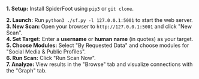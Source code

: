 **1. Setup:** Install SpiderFoot using `pip3` or `git clone`.  

**2. Launch:** Run `python3 ./sf.py -l 127.0.0.1:5001` to start the web server.  
**3. New Scan:** Open your browser to `http://127.0.0.1:5001` and click "New Scan".  
**4. Set Target:** Enter a **username** or **human name** (in quotes) as your target.
**5. Choose Modules:** Select "By Requested Data" and choose modules for "Social Media & Public Profiles".  
**6. Run Scan:** Click "Run Scan Now".  
**7. Analyze:** View results in the "Browse" tab and visualize connections with the "Graph" tab.  